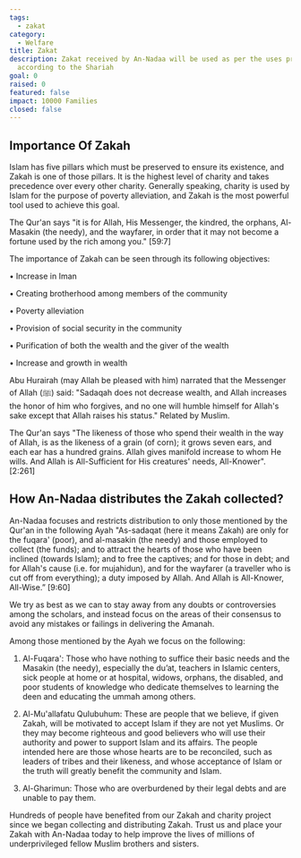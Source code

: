 ```yaml
---
tags:
  - zakat
category:
  - Welfare
title: Zakat
description: Zakat received by An-Nadaa will be used as per the uses prescribed
  according to the Shariah
goal: 0
raised: 0
featured: false
impact: 10000 Families
closed: false
---
```

## Importance Of Zakah

Islam has five pillars which must be preserved to ensure its existence, and Zakah is one of those pillars. It is the highest level of charity and takes precedence over every other charity. Generally speaking, charity is used by Islam for the purpose of poverty alleviation, and Zakah is the most powerful tool used to achieve this goal. 

The Qur'an says "it is for Allah, His Messenger, the kindred, the orphans, Al-Masakin (the needy), and the wayfarer, in order that it may not become a fortune used by the rich among you." \[59:7] 

The importance of Zakah can be seen through its following objectives:

• Increase in Iman

• Creating brotherhood among members of the community

• Poverty alleviation

• Provision of social security in the community

• Purification of both the wealth and the giver of the wealth

• Increase and growth in wealth

Abu Hurairah (may Allah be pleased with him) narrated that the Messenger of Allah (ﷺ) said: "Sadaqah does not decrease wealth, and Allah increases the honor of him who forgives, and no one will humble himself for Allah's sake except that Allah raises his status." Related by Muslim.

The Qur'an says "The likeness of those who spend their wealth in the way of Allah, is as the likeness of a grain (of corn); it grows seven ears, and each ear has a hundred grains. Allah gives manifold increase to whom He wills. And Allah is All-Sufficient for His creatures' needs, All-Knower". \[2:261] 

## How An-Nadaa distributes the Zakah collected?

An-Nadaa focuses and restricts distribution to only those mentioned by the Qur'an in the following Ayah "As-sadaqat (here it means Zakah) are only for the fuqara' (poor), and al-masakin (the needy) and those employed to collect (the funds); and to attract the hearts of those who have been inclined (towards Islam); and to free the captives; and for those in debt; and for Allah's cause (i.e. for mujahidun), and for the wayfarer (a traveller who is cut off from everything); a duty imposed by Allah. And Allah is All-Knower, All-Wise.” \[9:60] 

We try as best as we can to stay away from any doubts or controversies among the scholars, and instead focus on the areas of their consensus to avoid any mistakes or failings in delivering the Amanah. 

Among those mentioned by the Ayah we focus on the following:

1. Al-Fuqara': Those who have nothing to suffice their basic needs and the Masakin (the needy), especially the du’at, teachers in Islamic centers, sick people at home or at hospital, widows, orphans, the disabled, and poor students of knowledge who dedicate themselves to learning the deen and educating the ummah among others. 

2. Al-Mu'allafatu QuIubuhum: These are people that we believe, if given Zakah, will be motivated to accept Islam if they are not yet Muslims. Or they may become righteous and good believers who will use their authority and power to support Islam and its affairs. The people intended here are those whose hearts are to be reconciled, such as leaders of tribes and their likeness, and whose acceptance of Islam or the truth will greatly benefit the community and Islam.

3. Al-Gharimun: Those who are overburdened by their legal debts and are unable to pay them.

Hundreds of people have benefited from our Zakah and charity project since we began collecting and distributing Zakah. Trust us and place your Zakah with An-Nadaa today to help improve the lives of millions of underprivileged fellow Muslim brothers and sisters.